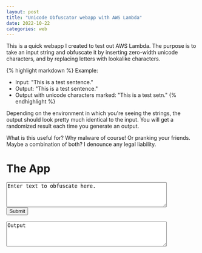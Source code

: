 ```yaml
---
layout: post
title: "Unicode Obfuscator webapp with AWS Lambda"
date: 2022-10-22
categories: web
---
```


This is a quick webapp I created to test out AWS Lambda. The purpose is to take an input string and obfuscate it by inserting zero-width unicode characters, and by replacing letters with lookalike characters.

{% highlight markdown %}
Example:
- Input: "This is a test sentence."
- Output: "This⁯ is a t⁩est seոtеnсе."
- Output with unicode characters marked:
  "This<u206f> is a t<u2069>est se<u0578>t<u0435>n<u0441><u0435>."
{% endhighlight %}

Depending on the environment in which you're seeing the strings, the output should look pretty much identical to the input. You will get a randomized result each time you generate an output.

What is this useful for? Why malware of course! Or pranking your friends. Maybe a combination of both? I denounce any legal liability.

# The App

<script>
    async function test() {
        const url = "https://kvywb88030.execute-api.us-east-1.amazonaws.com/default/"
        var input = document.getElementById("input").value;
        const params = {
            method: 'POST',
            headers: {
                'Content-Type': 'application/json'
            },
            body: JSON.stringify({input: input})
        };
        const result = await fetch(url, params);
        const data = await result.json();
        document.getElementById("output").innerHTML = data.body;
    };
    document.addEventListener("DOMContentLoaded", function() {
        document.querySelector("button").addEventListener("click", test);
    });
</script>
<form>
    <textarea id="input" rows="4" cols="50">Enter text to obfuscate here.</textarea>
    <br>
    <button type="button">Submit</button>
    <br>
    <br>
    <textarea id="output" rows="4" cols="50" readonly>Output</textarea>
</form>
